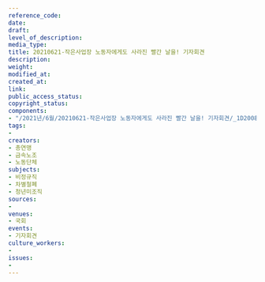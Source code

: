 ```yaml
---
reference_code: 
date: 
draft: 
level_of_description: 
media_type: 
title: 20210621-작은사업장 노동자에게도 사라진 빨간 날을! 기자회견
description: 
weight: 
modified_at: 
created_at: 
link: 
public_access_status: 
copyright_status: 
components:
- "/2021년/6월/20210621-작은사업장 노동자에게도 사라진 빨간 날을! 기자회견/_1D20087.jpg"
tags:
- 
creators:
- 총연맹
- 금속노조
- 노동단체
subjects:
- 비정규직
- 차별철폐
- 청년미조직
sources:
- 
venues:
- 국회
events:
- 기자회견
culture_workers:
- 
issues:
- 
---
```

